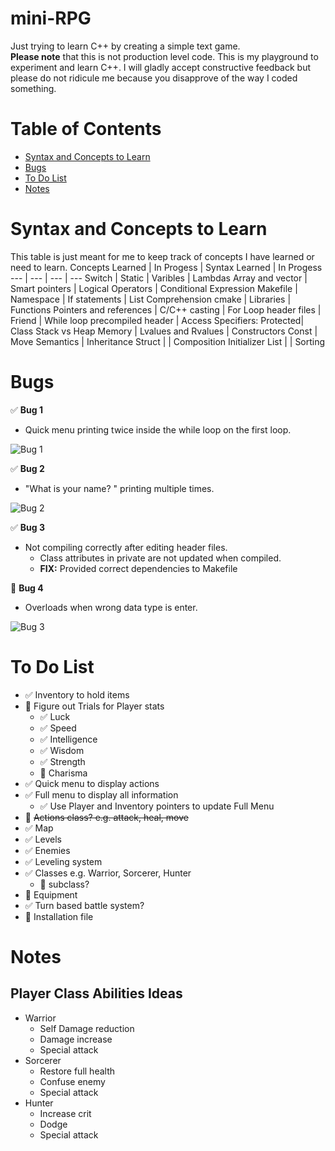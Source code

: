 # mini-RPG
Just trying to learn C++ by creating a simple text game.\
**Please note** that this is not production level code. This is my playground to experiment and learn C++. I will gladly accept constructive feedback but please do not ridicule me because you disapprove of the way I coded something.
# Table of Contents
* [Syntax and Concepts to Learn](#syntax-and-concepts-to-learn)
* [Bugs](#bugs)
* [To Do List](#to-do-list)
* [Notes](#notes)

# Syntax and Concepts to Learn
This table is just meant for me to keep track of concepts I have learned or need to learn.
Concepts Learned | In Progess | Syntax Learned | In Progess
--- | --- | --- | ---
Switch | Static | Varibles | Lambdas
Array and vector | Smart pointers | Logical Operators | Conditional Expression
Makefile | Namespace | If statements | List Comprehension
cmake | Libraries | Functions
Pointers and references | C/C++ casting | For Loop
header files | Friend | While loop
precompiled header | Access Specifiers: Protected| Class
Stack vs Heap Memory | Lvalues and Rvalues | Constructors
Const | Move Semantics | Inheritance
Struct | | Composition
Initializer List | | Sorting

# Bugs 
:white_check_mark: **Bug 1**
* Quick menu printing twice inside the while loop on the first loop.

![Bug 1](https://i.imgur.com/AjFiy5S.png)

:white_check_mark: **Bug 2**
* "What is your name? " printing multiple times.

![Bug 2](https://i.imgur.com/YrTU1St.png)

:white_check_mark: **Bug 3**
* Not compiling correctly after editing header files.
    * Class attributes in private are not updated when compiled.
    * **FIX:** Provided correct dependencies to Makefile

:black_square_button: **Bug 4**
* Overloads when wrong data type is enter.

![Bug 3](https://i.imgur.com/lvPDtcc.png?1)


# To Do List
* :white_check_mark: Inventory to hold items
* :black_square_button: Figure out Trials for Player stats
    * :white_check_mark: Luck
    * :white_check_mark: Speed
    * :white_check_mark: Intelligence
    * :white_check_mark: Wisdom
    * :white_check_mark: Strength
    * :black_square_button: Charisma
* :white_check_mark: Quick menu to display actions
* :white_check_mark: Full menu to display all information
    * :white_check_mark: Use Player and Inventory pointers to update Full Menu
* :black_square_button: ~~Actions class? e.g. attack, heal, move~~
* :white_check_mark: Map
* :white_check_mark: Levels
* :white_check_mark: Enemies
* :white_check_mark: Leveling system
* :white_check_mark: Classes e.g. Warrior, Sorcerer, Hunter
    * :black_square_button: subclass?
* :black_square_button: Equipment
* :white_check_mark: Turn based battle system?
* :black_square_button: Installation file

# Notes
## Player Class Abilities Ideas
* Warrior
    * Self Damage reduction
    * Damage increase
    * Special attack
* Sorcerer
    * Restore full health
    * Confuse enemy
    * Special attack
* Hunter
    * Increase crit
    * Dodge
    * Special attack
